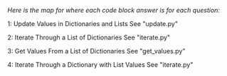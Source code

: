 *Here is the map for where each code block answer is for each question:*




1: Update Values in Dictionaries and Lists
    See "update.py"

2: Iterate Through a List of Dictionaries
    See "iterate.py"

3: Get Values From a List of Dictionaries
    See "get_values.py"

4: Iterate Through a Dictionary with List Values
    See "iterate.py"



